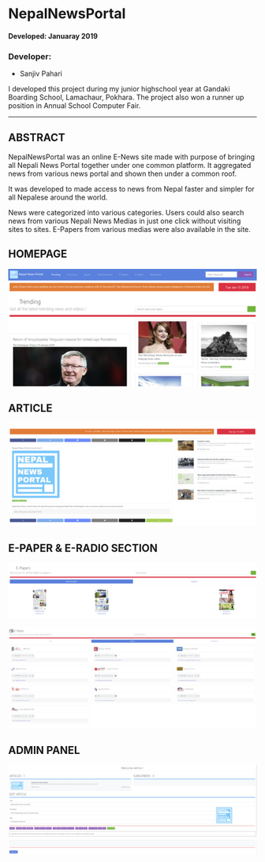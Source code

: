 # NepalNewsPortal


#### Developed: Januaray 2019

### Developer:

- Sanjiv Pahari

I developed this project during my junior highschool year at Gandaki Boarding School, Lamachaur, Pokhara. The project also won a runner up position in Annual School Computer Fair.



*********************************************************

## ABSTRACT

NepalNewsPortal was an online E-News site made with purpose of bringing all Nepali News Portal together under one common platform.
It aggregated news from various news portal and shown then under a common roof. 


It was developed to made access to news from Nepal faster and simpler for all Nepalese around the world.

News were categorized into various categories. Users could also search news from various Nepali News Medias in just one click without visiting sites to sites.
E-Papers from various medias were also available in the site.


## HOMEPAGE

![Screenshots](nepal%20news%20portal%20screenshot%2Ftrending%20news%20section.png)


## ARTICLE

![Screenshots](nepal%20news%20portal%20screenshot%2Fnews%20article.png)

## E-PAPER & E-RADIO SECTION

![Screenshots](nepal%20news%20portal%20screenshot%2Fe-paper%20section.png)

![Screenshots](nepal%20news%20portal%20screenshot%2Fe-raido%20section.png)

## ADMIN PANEL

![Screenshots](nepal%20news%20portal%20screenshot%2Fadmin%20article%20edit%20section.png)

